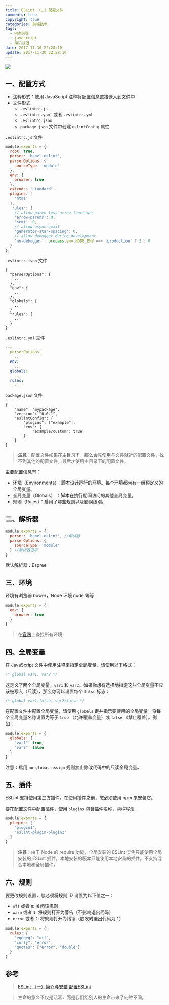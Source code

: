 ```yaml
---
title: ESLint （二）配置文件
comments: true
copyright: true
categories: 前端技术
tags:
  - web前端
  - javascript
  - 编码规范
date: 2017-11-30 22:28:10
update: 2017-11-30 22:28:10
---
```


![](http://upload-images.jianshu.io/upload_images/7295449-fc178e0811917b85.png?imageMogr2/auto-orient/strip%7CimageView2/2/w/1240)

## 一、配置方式
- 注释形式：使用 JavaScript 注释将配置信息直接嵌入到文件中
- 文件形式
  - `.eslintrc.js`
  - `.eslintrc.yaml` 或者 `.eslintrc.yml`
  - `.eslintrc.json` 
  - `package.json` 文件中创建 `eslintConfig` 属性

<!-- more -->

`.eslintrc.js` 文件
```javascript
module.exports = {
  root: true,
  parser: 'babel-eslint',
  parserOptions: {
    sourceType: 'module'
  },
  env: {
    browser: true,
  },
  extends: 'standard',
  plugins: [
    'html'
  ],
  'rules': {
    // allow paren-less arrow functions
    'arrow-parens': 0,
    'semi': 0,
    // allow async-await
    'generator-star-spacing': 0,
    // allow debugger during development
    'no-debugger': process.env.NODE_ENV === 'production' ? 2 : 0
  }
};
```

`.eslintrc.json` 文件
```
{
  "parserOptions": {
    ...
  },
  "env": {
    ...
  },
  "globals": {
    ...
  }
  "rules": {
    ...
  }
}
```

`.eslintrc.yml` 文件
```yaml
---
  parserOptions：
    ...
  env:
    ...
  globals:
    ...
  rules:
    ...
```

`package.json` 文件
```
{
    "name": "mypackage",
    "version": "0.0.1",
    "eslintConfig": {
        "plugins": ["example"],
        "env": {
            "example/custom": true
        }
    }
}
```

>**注意**：配置文件如果在主目录下，那么会先使用与文件就近的配置文件，找不到其他的配置文件，最后才使用主目录下的配置文件。

主要配置信息有：
- 环境（Environments）：脚本设计运行的环境。每个环境都带有一组预定义的全局变量。
- 全局变量（Globals） ：脚本在执行期间访问的其他全局变量。
- 规则（Rules）：启用了哪些规则以及错误级别。

## 二、解析器

```javascript
module.exports = {
  parser: 'babel-eslint', //解析器
  parserOptions: {
    sourceType: 'module'
  } //解析器选项
}
```
默认解析器：Espree

## 三、环境
环境有浏览器 bower，Node 环境 node 等等
```javascript
module.exports = {
  env: {
    browser: true
  }
}
```
>在[官网](https://eslint.org/docs/user-guide/configuring#specifying-environments)上查找所有环境


## 四、全局变量
在 JavaScript 文件中使用注释来指定全局变量，请使用以下格式：
```javascript
/* global var1, var2 */
```

这定义了两个全局变量，`var1` 和 `var2`。如果你想有选择地指定这些全局变量不应该被写入（只读），那么你可以设置每个 `false` 标志：
```javascript
/* global var1:false, var2:false */
```

在配置文件中配置全局变量，请使用 `globals` 键并指示要使用的全局变量。将每个全局变量名称设置为等于 `true` （允许覆盖变量）或 `false` （禁止覆盖）。例如：
```javascript
module.exports = {
  globals: {
    "var1": true,
    "var2": false
  }
}
```

注意：启用 `no-global-assign` 规则禁止修改代码中的只读全局变量。

## 五、插件
ESLint 支持使用第三方插件。在使用插件之前，您必须使用 npm 来安装它。

要在配置文件中配置插件，使用 `plugins` 包含插件名称，两种写法
```javascript
module.exports = {
  plugins: [
    "plugin1",
    "eslint-plugin-plugin2"
  ]
}
```

>**注意**：由于 Node 的 require 功能，全局安装的 ESLint 实例只能使用全局安装的 ESLint 插件，本地安装的版本只能使用本地安装的插件。不支持混合本地和全局插件。

## 六、规则
要更改规则设置，您必须将规则 ID 设置为以下值之一：
- `off` 或者 `0`: 关闭该规则
- `warn` 或者 `1`: 将规则打开为警告（不影响退出代码）
- `error` 或者 `2`: 将规则打开为错误（触发时退出代码为 `1`）

```javascript
module.exports = {
  rules: {
    "eqeqeq": "off",
    "curly": "error",
    "quotes": ["error", "double"]
  }
}
```

## 参考
>[ESLint （一）简介与安装](http://destinytaoer.cn/posts/4e5d3138/)
[配置ESLint](https://eslint.org/docs/user-guide/configuring)

<blockquote class="blockquote-center">生命的意义不仅是活着，而是我们给别人的生命带来了何种不同。</blockquote>
